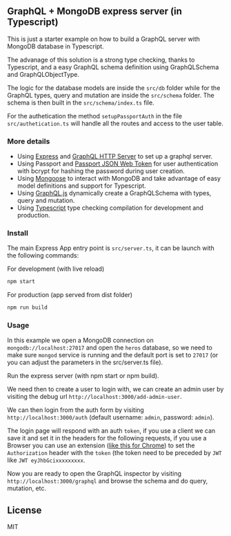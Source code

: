 ## GraphQL + MongoDB express server (in Typescript)

This is just a starter example on how to build a GraphQL server with MongoDB database in Typescript. 

The advanage of this solution is a strong type checking, thanks to Typescript, and a easy GraphQL schema definition using GraphQLSchema and GraphQLObjectType.

The logic for the database models are inside the `src/db` folder while for the GraphQL types, query and mutation are inside the `src/schema` folder. 
The schema is then built in the `src/schema/index.ts` file.

For the authetication the method `setupPassportAuth` in the file `src/authetication.ts` will handle all the routes and access to the user table.  


### More details

* Using [Express](https://github.com/expressjs/express) and [GraphQL HTTP Server](https://github.com/graphql/express-graphql) to set up a graphql server.
* Using Passport and [Passport JSON Web Token](https://github.com/themikenicholson/passport-jwt) for user authentication with bcrypt for hashing the password during user creation.
* Using [Mongoose](https://github.com/Automattic/mongoose) to interact with MongoDB and take advantage of easy model definitions and support for Typescript. 
* Using [GraphQL.js](https://github.com/graphql/graphql-js) dynamically create a GraphQLSchema with types, query and mutation.
* Using [Typescript](https://github.com/Microsoft/TypeScript) type checking compilation for development and production.


### Install

The main Express App entry point is `src/server.ts`, it can be launch with the following commands:

For development (with live reload)
```sh
npm start
```
For production (app served from dist folder)

```sh
npm run build
```


### Usage

In this example we open a MongoDB connection on `mongodb://localhost:27017` and open the `heros` database, so we need to make sure `mongod` service is running and the default port is set to `27017` (or you can adjust the parameters in the src/server.ts file).

Run the express server (with npm start or npm build).

We need then to create a user to login with, we can create an admin user by visiting the debug url `http://localhost:3000/add-admin-user`.

We can then login from the auth form by visiting `http://localhost:3000/auth` (default username: `admin`, password: `admin`).

The login page will respond with an auth `token`, if you use a client we can save it and set it in the headers for the following requests, if you use a Browser you can use an extension ([like this for Chrome](https://chrome.google.com/webstore/detail/modheader/idgpnmonknjnojddfkpgkljpfnnfcklj)) to set the `Authorization` header with the `token` (the token need to be preceded by `JWT` like `JWT eyJhbGcixxxxxxxxx`.

Now you are ready to open the GraphQL inspector by visiting `http://localhost:3000/graphql` and browse the schema and do query, mutation, etc.


License
----

MIT

[//]: # (These are reference links used in the body of this note and get stripped out when the markdown processor does its job. There is no need to format nicely because it shouldn't be seen. Thanks SO - http://stackoverflow.com/questions/4823468/store-comments-in-markdown-syntax)

   [GraphQL HTTP Server]: <https://github.com/graphql/express-graphql>
   [Typecript]: <http://typscriptlang.org>
